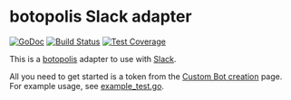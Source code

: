 # botopolis Slack adapter

[![GoDoc](https://godoc.org/github.com/botopolis/slack?status.svg)](https://godoc.org/github.com/botopolis/slack) [![Build Status](https://travis-ci.org/botopolis/slack.svg?branch=master)](https://travis-ci.org/botopolis/slack) [![Test Coverage](https://api.codeclimate.com/v1/badges/6f2b18bd489c6c4516f6/test_coverage)](https://codeclimate.com/github/botopolis/slack/test_coverage)

This is a [botopolis](https://github.com/botopolis/bot) adapter to use with
[Slack](https://slack.com).

All you need to get started is a token from the [Custom Bot creation](https://my.slack.com/apps/A0F7YS25R-bots) page. For example usage, see [example_test.go](./example_test.go).
